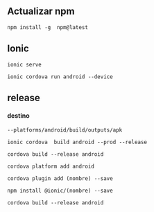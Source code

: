 ## Actualizar npm
`npm install -g  npm@latest`

## Ionic
`ionic serve ` 	

`ionic cordova run android --device`


## release
#### destino
`--platforms/android/build/outputs/apk`

`ionic cordova  build android --prod --release`

`cordova build --release android`

`cordova platform add android`

`cordova plugin add (nombre) --save`

`npm install @ionic/(nombre) --save`

`cordova build --release android`
